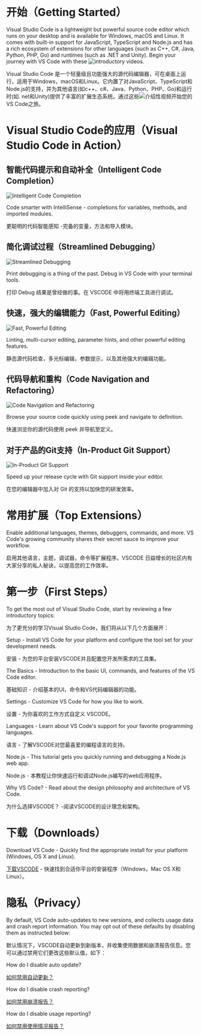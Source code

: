 # 开始（Getting Started）

Visual Studio Code is a lightweight but powerful source code editor which runs on your desktop and is available for Windows, macOS and Linux.
 It comes with built-in support for JavaScript, TypeScript and Node.js and has a rich ecosystem of extensions for other languages (such as C++, C#, Java, Python, PHP, Go) and runtimes (such as .NET and Unity). 
Begin your journey with VS Code with these ![introductory videos](https://code.visualstudio.com/docs/getstarted/introvideos).

Visual Studio Code 是一个轻量级且功能强大的源代码编辑器，可在桌面上运行，适用于Windows，macOS和Linux。它内置了对JavaScript、TypeScript和Node.js的支持，并为其他语言(如c++、c#、Java、Python、PHP、Go)和运行时(如. net和Unity)提供了丰富的扩展生态系统。通过这些![介绍性视频](https://code.visualstudio.com/docs/getstarted/introvideos)开始您的VS Code之旅。

# Visual Studio Code的应用（Visual Studio Code in Action）

## 智能代码提示和自动补全（Intelligent Code Completion）

![Intelligent Code Completion](https://code.visualstudio.com/docs_carousel/intellisense.png)

Code smarter with IntelliSense - completions for variables, methods, and imported modules.

更聪明的代码智能感知 -完备的变量，方法和导入模块。

## 简化调试过程（Streamlined Debugging）

![Streamlined Debugging](https://code.visualstudio.com/docs_carousel/debug.png)

Print debugging is a thing of the past. Debug in VS Code with your terminal tools.

打印 Debug 结果是曾经做的事。在 VSCODE 中将用终端工具进行调试。
    
## 快速，强大的编辑能力（Fast, Powerful Editing）

![Fast, Powerful Editing](https://code.visualstudio.com/docs_carousel/errors.png)

Linting, multi-cursor editing, parameter hints, and other powerful editing features.

静态源代码检查，多光标编辑，参数提示，以及其他强大的编辑功能。

## 代码导航和重构（Code Navigation and Refactoring）

![Code Navigation and Refactoring](https://code.visualstudio.com/docs_carousel/peek.png)

Browse your source code quickly using peek and navigate to definition.

快速浏览你的源代码使用 peek 并导航至定义。

## 对于产品的Git支持（In-Product Git Support）

![In-Product Git Support](https://code.visualstudio.com/docs_carousel/git.png)

Speed up your release cycle with Git support inside your editor.

在您的编辑器中加入对 Git 的支持以加快您的研发效率。

# 常用扩展（Top Extensions）

Enable additional languages, themes, debuggers, commands, and more. VS Code's growing community shares their secret sauce to improve your workflow.

启用其他语言，主题，调试器，命令等扩展程序。VSCODE 日益增长的社区内有大家分享的私人秘诀，以提高您的工作效率。


# 第一步（First Steps）

To get the most out of Visual Studio Code, start by reviewing a few introductory topics:

为了更充分的学习Visual Studio Code，我们将从以下几个方面展开：

Setup - Install VS Code for your platform and configure the tool set for your development needs.

安装 - 为您的平台安装VSCODE并且配置您开发所需求的工具集。

The Basics - Introduction to the basic UI, commands, and features of the VS Code editor.

基础知识 - 介绍基本的UI，命令和VS代码编辑器的功能。

Settings - Customize VS Code for how you like to work.

设置 - 为你喜欢的工作方式自定义 VSCODE。

Languages - Learn about VS Code's support for your favorite programming languages.

语言 - 了解VSCODE对您最喜爱的编程语言的支持。

Node.js - This tutorial gets you quickly running and debugging a Node.js web app.

Node.js - 本教程让你快速运行和调试Node.js编写的web应用程序。

Why VS Code? - Read about the design philosophy and architecture of VS Code.

为什么选择VSCODE？ -阅读VSCODE的设计理念和架构。

# 下载（Downloads）

Download VS Code - Quickly find the appropriate install for your platform (Windows, OS X and Linux).

[下载VSCODE](https://code.visualstudio.com/download) - 快速找到合适你平台的安装程序（Windows，Mac OS X和Linux）。

# 隐私（Privacy）

By default, VS Code auto-updates to new versions, and collects usage data and crash report information. You may opt out of these defaults by disabling them as instructed below:

默认情况下，VSCODE自动更新到新版本，并收集使用数据和崩溃报告信息。您可以通过禁用它们更改这些默认值，如下：

How do I disable auto update?

[如何禁用自动更新？](https://code.visualstudio.com/Docs/supporting/faq#_how-do-i-opt-out-of-vs-code-autoupdates)

How do I disable crash reporting?

[如何禁用崩溃报告？](https://code.visualstudio.com/Docs/supporting/faq#_how-to-disable-crash-reporting)

How do I disable usage reporting?

[如何禁用使用情况报告？](https://code.visualstudio.com/Docs/supporting/faq#_how-to-disable-telemetry-reporting)

